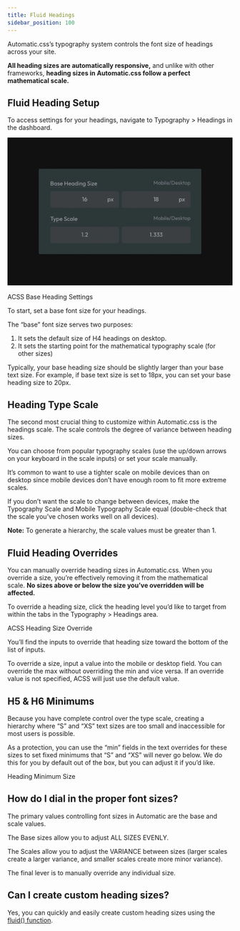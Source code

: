 ```yaml
---
title: Fluid Headings
sidebar_position: 100
---
```


Automatic.css’s typography system controls the font size of headings across your site.

**All heading sizes are automatically responsive,** and unlike with other frameworks, **heading sizes in Automatic.css follow a perfect mathematical scale.**

## Fluid Heading Setup

To access settings for your headings, navigate to Typography > Headings in the dashboard.

![ACSS Base Heading Settings](img/fluid-heading-setup.webp)

ACSS Base Heading Settings

To start, set a base font size for your headings.

The “base” font size serves two purposes:

1.  It sets the default size of H4 headings on desktop.
2.  It sets the starting point for the mathematical typography scale (for other sizes)

Typically, your base heading size should be slightly larger than your base text size. For example, if base text size is set to 18px, you can set your base heading size to 20px.

## Heading Type Scale

The second most crucial thing to customize within Automatic.css is the headings scale. The scale controls the degree of variance between heading sizes.

You can choose from popular typography scales (use the up/down arrows on your keyboard in the scale inputs) or set your scale manually.

It’s common to want to use a tighter scale on mobile devices than on desktop since mobile devices don’t have enough room to fit more extreme scales.

If you don’t want the scale to change between devices, make the Typography Scale and Mobile Typography Scale equal (double-check that the scale you’ve chosen works well on all devices).

**Note:** To generate a hierarchy, the scale values must be greater than 1.

## Fluid Heading Overrides

You can manually override heading sizes in Automatic.css. When you override a size, you’re effectively removing it from the mathematical scale. **No sizes above or below the size you’ve overridden will be affected.**

To override a heading size, click the heading level you’d like to target from within the tabs in the Typography > Headings area.

ACSS Heading Size Override

You’ll find the inputs to override that heading size toward the bottom of the list of inputs.

To override a size, input a value into the mobile or desktop field. You can override the max without overriding the min and vice versa. If an override value is not specified, ACSS will just use the default value.

## H5 & H6 Minimums

Because you have complete control over the type scale, creating a hierarchy where “S” and “XS” text sizes are too small and inaccessible for most users is possible.

As a protection, you can use the “min” fields in the text overrides for these sizes to set fixed minimums that “S” and “XS” will never go below. We do this for you by default out of the box, but you can adjust it if you’d like.

Heading Minimum Size

## How do I dial in the proper font sizes?

The primary values controlling font sizes in Automatic are the base and scale values.

The Base sizes allow you to adjust ALL SIZES EVENLY.

The Scales allow you to adjust the VARIANCE between sizes (larger scales create a larger variance, and smaller scales create more minor variance).

The final lever is to manually override any individual size.

## Can I create custom heading sizes?

Yes, you can quickly and easily create custom heading sizes using the [fluid() function](https://automaticcss.com/docs/fluid-function/).
